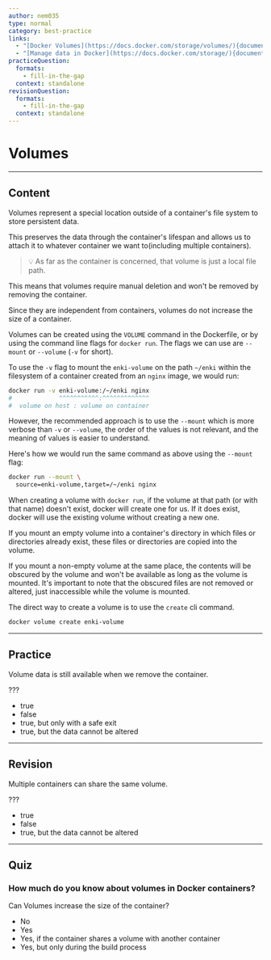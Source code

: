 ```yaml
---
author: nem035
type: normal
category: best-practice
links:
  - "[Docker Volumes](https://docs.docker.com/storage/volumes/){documentation}"
  - "[Manage data in Docker](https://docs.docker.com/storage/){documentation}"
practiceQuestion:
  formats:
    - fill-in-the-gap
  context: standalone
revisionQuestion:
  formats:
    - fill-in-the-gap
  context: standalone
---
```


# Volumes

---

## Content

Volumes represent a special location outside of a container's file system to store persistent data.

This preserves the data through the container's lifespan and allows us to attach it to whatever container we want to(including multiple containers).

> 💡 As far as the container is concerned, that volume is just a local file path.

This means that volumes require manual deletion and won't be removed by removing the container.

Since they are independent from containers, volumes do not increase the size of a container.

Volumes can be created using the `VOLUME` command in the Dockerfile, or by using the command line flags for `docker run`. The flags we can use are `--mount` or `--volume` (`-v` for short).

To use the `-v` flag to mount the `enki-volume` on the path `~/enki` within the filesystem of a container created from an `nginx` image, we would run:

```bash
docker run -v enki-volume:/~/enki nginx
#             ^^^^^^^^^^^:^^^^^^^^^^^^^
#  volume on host : volume on container
```

However, the recommended approach is to use the `--mount` which is more verbose than `-v` or `--volume`, the order of the values is not relevant, and the meaning of values is easier to understand.

Here's how we would run the same command as above using the `--mount` flag:

```bash
docker run --mount \
  source=enki-volume,target=/~/enki nginx
```

When creating a volume with `docker run`, if the volume at that path (or with that name) doesn't exist, docker will create one for us. If it does exist, docker will use the existing volume without creating a new one.

If you mount an empty volume into a container's directory in which files or directories already exist, these files or directories are copied into the volume.

If you mount a non-empty volume at the same place, the contents will be obscured by the volume and won't be available as long as the volume is mounted. It's important to note that the obscured files are not removed or altered, just inaccessible while the volume is mounted.

The direct way to create a volume is to use the `create` cli command.

```bash
docker volume create enki-volume
```

---

## Practice

Volume data is still available when we remove the container.

???

- true
- false
- true, but only with a safe exit
- true, but the data cannot be altered

---

## Revision

Multiple containers can share the same volume.

???

- true
- false
- true, but the data cannot be altered

---

## Quiz

### How much do you know about volumes in Docker containers?

Can Volumes increase the size of the container?

- No
- Yes
- Yes, if the container shares a volume with another container
- Yes, but only during the build process
